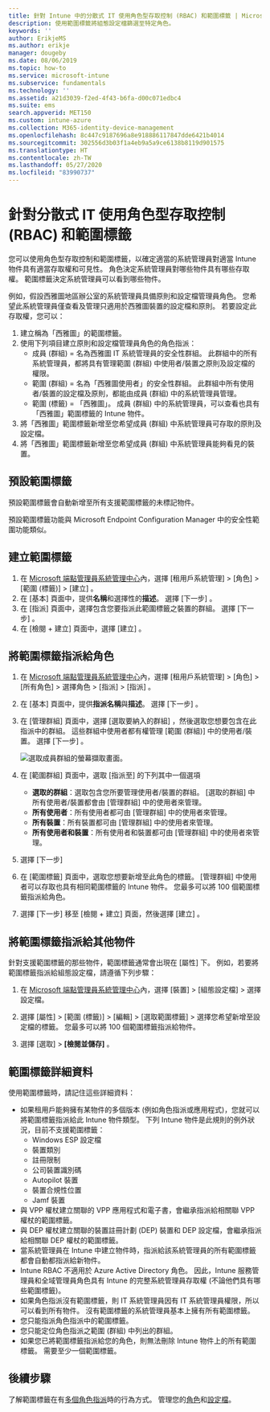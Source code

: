```yaml
---
title: 針對 Intune 中的分散式 IT 使用角色型存取控制 (RBAC) 和範圍標籤 | Microsoft Docs
description: 使用範圍標籤將組態設定檔篩選至特定角色。
keywords: ''
author: ErikjeMS
ms.author: erikje
manager: dougeby
ms.date: 08/06/2019
ms.topic: how-to
ms.service: microsoft-intune
ms.subservice: fundamentals
ms.technology: ''
ms.assetid: a21d3039-f2ed-4f43-b6fa-d00c071edbc4
ms.suite: ems
search.appverid: MET150
ms.custom: intune-azure
ms.collection: M365-identity-device-management
ms.openlocfilehash: 8c447c9187696a8e918886117847dde6421b4014
ms.sourcegitcommit: 302556d3b03f1a4eb9a5a9ce6138b8119d901575
ms.translationtype: HT
ms.contentlocale: zh-TW
ms.lasthandoff: 05/27/2020
ms.locfileid: "83990737"
---
```

# <a name="use-role-based-access-control-rbac-and-scope-tags-for-distributed-it"></a>針對分散式 IT 使用角色型存取控制 (RBAC) 和範圍標籤

您可以使用角色型存取控制和範圍標籤，以確定適當的系統管理員對適當 Intune 物件具有適當存取權和可見性。 角色決定系統管理員對哪些物件具有哪些存取權。 範圍標籤決定系統管理員可以看到哪些物件。

例如，假設西雅圖地區辦公室的系統管理員具備原則和設定檔管理員角色。 您希望此系統管理員僅查看及管理只適用於西雅圖裝置的設定檔和原則。 若要設定此存取權，您可以：

1. 建立稱為「西雅圖」的範圍標籤。
2. 使用下列項目建立原則和設定檔管理員角色的角色指派： 
    - 成員 (群組) = 名為西雅圖 IT 系統管理員的安全性群組。 此群組中的所有系統管理員，都將具有管理範圍 (群組) 中使用者/裝置之原則及設定檔的權限。
    - 範圍 (群組) = 名為「西雅圖使用者」的安全性群組。 此群組中所有使用者/裝置的設定檔及原則，都能由成員 (群組) 中的系統管理員管理。 
    - 範圍 (標籤) = 「西雅圖」。 成員 (群組) 中的系統管理員，可以查看也具有「西雅圖」範圍標籤的 Intune 物件。
3. 將「西雅圖」範圍標籤新增至您希望成員 (群組) 中系統管理員可存取的原則及設定檔。
4. 將「西雅圖」範圍標籤新增至您希望成員 (群組) 中系統管理員能夠看見的裝置。 

## <a name="default-scope-tag"></a>預設範圍標籤
預設範圍標籤會自動新增至所有支援範圍標籤的未標記物件。

預設範圍標籤功能與 Microsoft Endpoint Configuration Manager 中的安全性範圍功能類似。 

## <a name="to-create-a-scope-tag"></a>建立範圍標籤

1. 在 [Microsoft 端點管理員系統管理中心](https://go.microsoft.com/fwlink/?linkid=2109431)內，選擇 [租用戶系統管理]   > [角色]   > [範圍 (標籤)]   > [建立]  。
2. 在 [基本]  頁面中，提供**名稱**和選擇性的**描述**。 選擇 [下一步]  。
3. 在 [指派]  頁面中，選擇包含您要指派此範圍標籤之裝置的群組。 選擇 [下一步]  。
4. 在 [檢閱 + 建立]  頁面中，選擇 [建立]  。

## <a name="to-assign-a-scope-tag-to-a-role"></a>將範圍標籤指派給角色

1. 在 [Microsoft 端點管理員系統管理中心](https://go.microsoft.com/fwlink/?linkid=2109431)內，選擇 [租用戶系統管理]   > [角色]   > [所有角色]  > 選擇角色 > [指派]   > [指派]  。
2. 在 [基本]  頁面中，提供**指派名稱**與**描述**。 選擇 [下一步]  。
3. 在 [管理群組]  頁面中，選擇 [選取要納入的群組]  ，然後選取您想要包含在此指派中的群組。 這些群組中使用者都有權管理 [範圍 (群組)] 中的使用者/裝置。 選擇 [下一步]  。

    ![選取成員群組的螢幕擷取畫面。](./media/scope-tags/select-member-groups.png)

4. 在 [範圍群組]  頁面中，選取 [指派至]  的下列其中一個選項
    - **選取的群組**：選取包含您所要管理使用者/裝置的群組。 [選取的群組] 中所有使用者/裝置都會由 [管理群組] 中的使用者來管理。
    - **所有使用者**：所有使用者都可由 [管理群組] 中的使用者來管理。
    - **所有裝置**：所有裝置都可由 [管理群組] 中的使用者來管理。
    - **所有使用者和裝置**：所有使用者和裝置都可由 [管理群組] 中的使用者來管理。

5. 選擇 [下一步] 
6. 在 [範圍標籤]  頁面中，選取您想要新增至此角色的標籤。 [管理群組] 中使用者可以存取也具有相同範圍標籤的 Intune 物件。 您最多可以將 100 個範圍標籤指派給角色。
7. 選擇 [下一步]  移至 [檢閱 + 建立]  頁面，然後選擇 [建立]  。

## <a name="assign-scope-tags-to-other-objects"></a>將範圍標籤指派給其他物件

針對支援範圍標籤的那些物件，範圍標籤通常會出現在 [屬性]  下。 例如，若要將範圍標籤指派給組態設定檔，請遵循下列步驟：

1. 在 [Microsoft 端點管理員系統管理中心](https://go.microsoft.com/fwlink/?linkid=2109431)內，選擇 [裝置]   > [組態設定檔]  > 選擇設定檔。

2. 選擇 [屬性]   > [範圍 (標籤)]   > [編輯]   > [選取範圍標籤]  > 選擇您希望新增至設定檔的標籤。 您最多可以將 100 個範圍標籤指派給物件。
4. 選擇 [選取]   >  **[檢閱並儲存]** 。

## <a name="scope-tag-details"></a>範圍標籤詳細資料
使用範圍標籤時，請記住這些詳細資料： 

- 如果租用戶能夠擁有某物件的多個版本 (例如角色指派或應用程式)，您就可以將範圍標籤指派給此 Intune 物件類型。
  下列 Intune 物件是此規則的例外狀況，目前不支援範圍標籤：
    - Windows ESP 設定檔
    - 裝置類別
    - 註冊限制
    - 公司裝置識別碼
    - Autopilot 裝置
    - 裝置合規性位置
    - Jamf 裝置
- 與 VPP 權杖建立關聯的 VPP 應用程式和電子書，會繼承指派給相關聯 VPP 權杖的範圍標籤。
- 與 DEP 權杖建立關聯的裝置註冊計劃 (DEP) 裝置和 DEP 設定檔，會繼承指派給相關聯 DEP 權杖的範圍標籤。
- 當系統管理員在 Intune 中建立物件時，指派給該系統管理員的所有範圍標籤都會自動都指派給新物件。
- Intune RBAC 不適用於 Azure Active Directory 角色。 因此，Intune 服務管理員和全域管理員角色具有 Intune 的完整系統管理員存取權 (不論他們具有哪些範圍標籤)。
- 如果角色指派沒有範圍標籤，則 IT 系統管理員因有 IT 系統管理員權限，所以可以看到所有物件。 沒有範圍標籤的系統管理員基本上擁有所有範圍標籤。
- 您只能指派角色指派中的範圍標籤。
- 您只能定位角色指派之範圍 (群組) 中列出的群組。
- 如果您已將範圍標籤指派給您的角色，則無法刪除 Intune 物件上的所有範圍標籤。 需要至少一個範圍標籤。

## <a name="next-steps"></a>後續步驟

了解範圍標籤在有[多個角色指派](role-based-access-control.md#multiple-role-assignments)時的行為方式。
管理您的[角色](role-based-access-control.md)和[設定檔](../configuration/device-profile-assign.md)。


